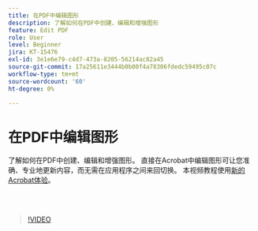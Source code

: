 ```yaml
---
title: 在PDF中编辑图形
description: 了解如何在PDF中创建、编辑和增强图形
feature: Edit PDF
role: User
level: Beginner
jira: KT-15476
exl-id: 3e1e6e79-c4d7-473a-8205-56214ac82a45
source-git-commit: 17a25611e3444b0b00f4a78306fdedc59495c07c
workflow-type: tm+mt
source-wordcount: '60'
ht-degree: 0%

---
```


# 在PDF中编辑图形

了解如何在PDF中创建、编辑和增强图形。 直接在Acrobat中编辑图形可让您准确、专业地更新内容，而无需在应用程序之间来回切换。 本视频教程使用[新的Acrobat体验](new-workspace.md)。

<br> 

>[!VIDEO](https://video.tv.adobe.com/v/3446939?enablevpops&quality=12&learn=on&hidetitle=true&captions=chi_hans)
